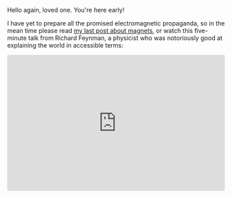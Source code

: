 <!--
title: Magnets, again.
description: Another dose of electromagnetic propaganda.
publish_date: 2019-12-21
-->

Hello again, loved one. You're here early!

I have yet to prepare all the promised electromagnetic propaganda, so in the mean time please read [my last post about magnets](/magnets), or watch this five-minute talk from Richard Feynman, a physicist who was notoriously good at explaining the world in accessible terms:

<iframe width="100%" height="315" src="https://www.youtube.com/embed/N1pIYI5JQLE" frameborder="0" allow="accelerometer; autoplay; encrypted-media; gyroscope; picture-in-picture" allowfullscreen></iframe>